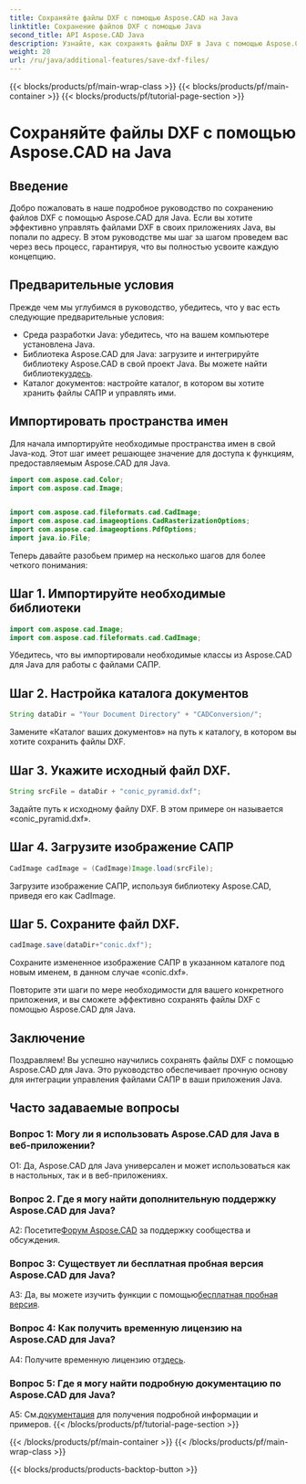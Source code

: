 ```yaml
---
title: Сохраняйте файлы DXF с помощью Aspose.CAD на Java
linktitle: Сохранение файлов DXF с помощью Java
second_title: API Aspose.CAD Java
description: Узнайте, как сохранять файлы DXF в Java с помощью Aspose.CAD. Следуйте нашему пошаговому руководству для эффективного управления файлами САПР.
weight: 20
url: /ru/java/additional-features/save-dxf-files/
---
```


{{< blocks/products/pf/main-wrap-class >}}
{{< blocks/products/pf/main-container >}}
{{< blocks/products/pf/tutorial-page-section >}}

# Сохраняйте файлы DXF с помощью Aspose.CAD на Java

## Введение

Добро пожаловать в наше подробное руководство по сохранению файлов DXF с помощью Aspose.CAD для Java. Если вы хотите эффективно управлять файлами DXF в своих приложениях Java, вы попали по адресу. В этом руководстве мы шаг за шагом проведем вас через весь процесс, гарантируя, что вы полностью усвоите каждую концепцию.

## Предварительные условия

Прежде чем мы углубимся в руководство, убедитесь, что у вас есть следующие предварительные условия:

- Среда разработки Java: убедитесь, что на вашем компьютере установлена Java.
-  Библиотека Aspose.CAD для Java: загрузите и интегрируйте библиотеку Aspose.CAD в свой проект Java. Вы можете найти библиотеку[здесь](https://releases.aspose.com/cad/java/).
- Каталог документов: настройте каталог, в котором вы хотите хранить файлы САПР и управлять ими.

## Импортировать пространства имен

Для начала импортируйте необходимые пространства имен в свой Java-код. Этот шаг имеет решающее значение для доступа к функциям, предоставляемым Aspose.CAD для Java.

```java
import com.aspose.cad.Color;
import com.aspose.cad.Image;


import com.aspose.cad.fileformats.cad.CadImage;
import com.aspose.cad.imageoptions.CadRasterizationOptions;
import com.aspose.cad.imageoptions.PdfOptions;
import java.io.File;
```

Теперь давайте разобьем пример на несколько шагов для более четкого понимания:

## Шаг 1. Импортируйте необходимые библиотеки

```java
import com.aspose.cad.Image;
import com.aspose.cad.fileformats.cad.CadImage;
```

Убедитесь, что вы импортировали необходимые классы из Aspose.CAD для Java для работы с файлами САПР.

## Шаг 2. Настройка каталога документов

```java
String dataDir = "Your Document Directory" + "CADConversion/";
```

Замените «Каталог ваших документов» на путь к каталогу, в котором вы хотите сохранить файлы DXF.

## Шаг 3. Укажите исходный файл DXF.

```java
String srcFile = dataDir + "conic_pyramid.dxf";
```

Задайте путь к исходному файлу DXF. В этом примере он называется «conic_pyramid.dxf».

## Шаг 4. Загрузите изображение САПР

```java
CadImage cadImage = (CadImage)Image.load(srcFile);
```

Загрузите изображение САПР, используя библиотеку Aspose.CAD, приведя его как CadImage.

## Шаг 5. Сохраните файл DXF.

```java
cadImage.save(dataDir+"conic.dxf");
```

Сохраните измененное изображение САПР в указанном каталоге под новым именем, в данном случае «conic.dxf».

Повторите эти шаги по мере необходимости для вашего конкретного приложения, и вы сможете эффективно сохранять файлы DXF с помощью Aspose.CAD для Java.

## Заключение

Поздравляем! Вы успешно научились сохранять файлы DXF с помощью Aspose.CAD для Java. Это руководство обеспечивает прочную основу для интеграции управления файлами САПР в ваши приложения Java.

## Часто задаваемые вопросы

### Вопрос 1: Могу ли я использовать Aspose.CAD для Java в веб-приложении?

О1: Да, Aspose.CAD для Java универсален и может использоваться как в настольных, так и в веб-приложениях.

### Вопрос 2. Где я могу найти дополнительную поддержку Aspose.CAD для Java?

 A2: Посетите[Форум Aspose.CAD](https://forum.aspose.com/c/cad/19) за поддержку сообщества и обсуждения.

### Вопрос 3: Существует ли бесплатная пробная версия Aspose.CAD для Java?

 A3: Да, вы можете изучить функции с помощью[бесплатная пробная версия](https://releases.aspose.com/).

### Вопрос 4: Как получить временную лицензию на Aspose.CAD для Java?

 A4: Получите временную лицензию от[здесь](https://purchase.aspose.com/temporary-license/).

### Вопрос 5: Где я могу найти подробную документацию по Aspose.CAD для Java?

 A5: См.[документация](https://reference.aspose.com/cad/java/) для получения подробной информации и примеров.
{{< /blocks/products/pf/tutorial-page-section >}}

{{< /blocks/products/pf/main-container >}}
{{< /blocks/products/pf/main-wrap-class >}}

{{< blocks/products/products-backtop-button >}}
